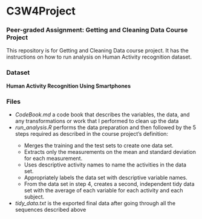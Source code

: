 # C3W4Project

<h3>Peer-graded Assignment: Getting and Cleaning Data Course Project</h3>
<p>This repository is for Getting and Cleaning Data course project. It has the instructions on how to run analysis on Human Activity recognition dataset.

<h3>Dataset</h3>
  <p><b>Human Activity Recognition Using Smartphones</b>

<h3>Files</h3>
<ul>
  <li>	<i>CodeBook.md</i> a code book that describes the variables, the data, and any transformations or work that I performed to clean up the data</li>
<li>  	<i>run_analysis.R</i> performs the data preparation and then followed by the 5 steps required as described in the course project’s definition:</li>
  <ul>
<li>	Merges the training and the test sets to create one data set.</li>
<li>	Extracts only the measurements on the mean and standard deviation for each measurement.</li>
<li>	Uses descriptive activity names to name the activities in the data set.</li>
<li>	Appropriately labels the data set with descriptive variable names.</li>
<li>	From the data set in step 4, creates a second, independent tidy data set with the average of each variable for each activity and each subject.</li>
  </ul>
<li>	<i>tidy_data.txt</i> is the exported final data after going through all the sequences described above</li>
</ul>
